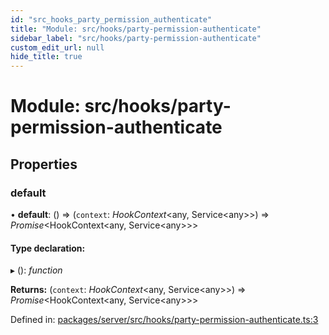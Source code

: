 ```yaml
---
id: "src_hooks_party_permission_authenticate"
title: "Module: src/hooks/party-permission-authenticate"
sidebar_label: "src/hooks/party-permission-authenticate"
custom_edit_url: null
hide_title: true
---
```


# Module: src/hooks/party-permission-authenticate

## Properties

### default

• **default**: () => (`context`: *HookContext*<any, Service<any\>\>) => *Promise*<HookContext<any, Service<any\>\>\>

#### Type declaration:

▸ (): *function*

**Returns:** (`context`: *HookContext*<any, Service<any\>\>) => *Promise*<HookContext<any, Service<any\>\>\>

Defined in: [packages/server/src/hooks/party-permission-authenticate.ts:3](https://github.com/xr3ngine/xr3ngine/blob/7650c2bea/packages/server/src/hooks/party-permission-authenticate.ts#L3)
